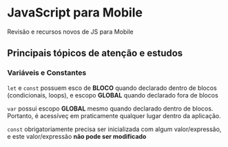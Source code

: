 # JavaScript para Mobile


 Revisão e recursos novos de JS para Mobile

 ## Principais tópicos de atenção e estudos

 ### Variáveis e Constantes

 `let` e `const` possuem esco de **BLOCO** quando declarado dentro de blocos (condicionais, loops), e escopo **GLOBAL** quando declarado fora de blocos

 `var` possui escopo **GLOBAL** mesmo quando declarado dentro de blocos. Portanto, é acessíveç em praticamente qualquer lugar dentro da aplicação.

 `const` obrigatoriamente precisa ser inicializada com algum valor/expressão, e este valor/expressão **não pode ser modificado** 
